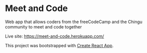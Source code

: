 # Meet and Code
Web app that allows coders from the freeCodeCamp and the Chingu community to meet and code together

Live site: <https://meet-and-code.herokuapp.com/>

This project was bootstrapped with [Create React App](https://github.com/facebookincubator/create-react-app).